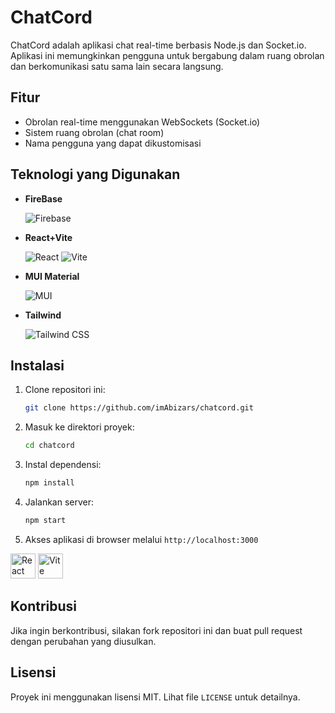 # ChatCord

ChatCord adalah aplikasi chat real-time berbasis Node.js dan Socket.io. Aplikasi ini memungkinkan pengguna untuk bergabung dalam ruang obrolan dan berkomunikasi satu sama lain secara langsung.

## Fitur
- Obrolan real-time menggunakan WebSockets (Socket.io)
- Sistem ruang obrolan (chat room)
- Nama pengguna yang dapat dikustomisasi

## Teknologi yang Digunakan
- **FireBase**


  ![Firebase](https://img.shields.io/badge/Firebase-FFCA28?style=for-the-badge&logo=firebase&logoColor=black)
- **React+Vite**

  
  ![React](https://img.shields.io/badge/React-20232A?style=for-the-badge&logo=react&logoColor=61DAFB) ![Vite](https://img.shields.io/badge/Vite-B73BFE?style=for-the-badge&logo=vite&logoColor=FFD62E)
- **MUI Material**


  ![MUI](https://img.shields.io/badge/MUI-007FFF?style=for-the-badge&logo=mui&logoColor=white)
- **Tailwind**


  ![Tailwind CSS](https://img.shields.io/badge/Tailwind_CSS-38B2AC?style=for-the-badge&logo=tailwind-css&logoColor=white)
## Instalasi
1. Clone repositori ini:
   ```sh
   git clone https://github.com/imAbizars/chatcord.git
   ```
2. Masuk ke direktori proyek:
   ```sh
   cd chatcord
   ```
3. Instal dependensi:
   ```sh
   npm install
   ```
4. Jalankan server:
   ```sh
   npm start
   ```
5. Akses aplikasi di browser melalui `http://localhost:3000`
<img src="https://cdn.jsdelivr.net/gh/devicons/devicon/icons/react/react-original.svg" alt="React" width="40" height="40"/>  
<img src="https://cdn.jsdelivr.net/gh/devicons/devicon/icons/vite/vite-original.svg" alt="Vite" width="40" height="40"/>
  


## Kontribusi
Jika ingin berkontribusi, silakan fork repositori ini dan buat pull request dengan perubahan yang diusulkan.

## Lisensi
Proyek ini menggunakan lisensi MIT. Lihat file `LICENSE` untuk detailnya.

